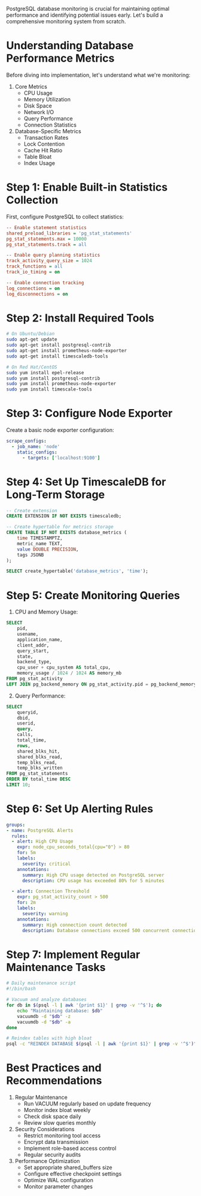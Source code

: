 PostgreSQL database monitoring is crucial for maintaining optimal performance and identifying potential issues early. Let's build a comprehensive monitoring system from scratch.

# Understanding Database Performance Metrics
Before diving into implementation, let's understand what we're monitoring:

1. Core Metrics
   - CPU Usage
   - Memory Utilization
   - Disk Space
   - Network I/O
   - Query Performance
   - Connection Statistics
2. Database-Specific Metrics
   - Transaction Rates
   - Lock Contention
   - Cache Hit Ratio
   - Table Bloat
   - Index Usage

# Step 1: Enable Built-in Statistics Collection
First, configure PostgreSQL to collect statistics:
```ini
-- Enable statement statistics
shared_preload_libraries = 'pg_stat_statements'
pg_stat_statements.max = 10000
pg_stat_statements.track = all

-- Enable query planning statistics
track_activity_query_size = 1024
track_functions = all
track_io_timing = on

-- Enable connection tracking
log_connections = on
log_disconnections = on
```
# Step 2: Install Required Tools
```bash
# On Ubuntu/Debian
sudo apt-get update
sudo apt-get install postgresql-contrib
sudo apt-get install prometheus-node-exporter
sudo apt-get install timescaledb-tools

# On Red Hat/CentOS
sudo yum install epel-release
sudo yum install postgresql-contrib
sudo yum install prometheus-node-exporter
sudo yum install timescale-tools
```
# Step 3: Configure Node Exporter
Create a basic node exporter configuration:
```yaml
scrape_configs:
  - job_name: 'node'
    static_configs:
      - targets: ['localhost:9100']
```
# Step 4: Set Up TimescaleDB for Long-Term Storage
```sql
-- Create extension
CREATE EXTENSION IF NOT EXISTS timescaledb;

-- Create hypertable for metrics storage
CREATE TABLE IF NOT EXISTS database_metrics (
    time TIMESTAMPTZ,
    metric_name TEXT,
    value DOUBLE PRECISION,
    tags JSONB
);

SELECT create_hypertable('database_metrics', 'time');
```
# Step 5: Create Monitoring Queries
1. CPU and Memory Usage:
```sql
SELECT 
    pid,
    usename,
    application_name,
    client_addr,
    query_start,
    state,
    backend_type,
    cpu_user + cpu_system AS total_cpu,
    memory_usage / 1024 / 1024 AS memory_mb
FROM pg_stat_activity 
LEFT JOIN pg_backend_memory ON pg_stat_activity.pid = pg_backend_memory.pid;
```
2. Query Performance:
```sql
SELECT 
    queryid,
    dbid,
    userid,
    query,
    calls,
    total_time,
    rows,
    shared_blks_hit,
    shared_blks_read,
    temp_blks_read,
    temp_blks_written
FROM pg_stat_statements
ORDER BY total_time DESC
LIMIT 10;
```
# Step 6: Set Up Alerting Rules
```yaml
groups:
- name: PostgreSQL Alerts
  rules:
  - alert: High CPU Usage
    expr: node_cpu_seconds_total{cpu="0"} > 80
    for: 5m
    labels:
      severity: critical
    annotations:
      summary: High CPU usage detected on PostgreSQL server
      description: CPU usage has exceeded 80% for 5 minutes

  - alert: Connection Threshold
    expr: pg_stat_activity_count > 500
    for: 2m
    labels:
      severity: warning
    annotations:
      summary: High connection count detected
      description: Database connections exceed 500 concurrent connections
```
# Step 7: Implement Regular Maintenance Tasks
```bash
# Daily maintenance script
#!/bin/bash

# Vacuum and analyze databases
for db in $(psql -l | awk '{print $1}' | grep -v '^$'); do
    echo "Maintaining database: $db"
    vacuumdb -d "$db" -z
    vacuumdb -d "$db" -a
done

# Reindex tables with high bloat
psql -c "REINDEX DATABASE $(psql -l | awk '{print $1}' | grep -v '^$')"
```
# Best Practices and Recommendations
1. Regular Maintenance
   - Run VACUUM regularly based on update frequency
   - Monitor index bloat weekly
   - Check disk space daily
   - Review slow queries monthly
2. Security Considerations
   - Restrict monitoring tool access
   - Encrypt data transmission
   - Implement role-based access control
   - Regular security audits
3. Performance Optimization
   - Set appropriate shared_buffers size
   - Configure effective checkpoint settings
   - Optimize WAL configuration
   - Monitor parameter changes
